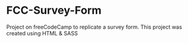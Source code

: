 # FCC-Survey-Form
Project on freeCodeCamp to replicate a survey form.
This project was created using HTML & SASS
